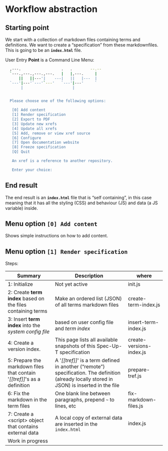 # Workflow abstraction

## Starting point

We start with a collection of markdown files containing terms and definitions. We want to create a “specification” from these markdownfiles. This is going to be an **`index.html`** file.

User Entry **Point** is a Command Line Menu:


```sh
  ,---.                  .   .        --.--
  `---.,---.,---.,---.   |   |,---.     |
      ||   ||---'|    ---|   ||   |---  |
  `---'|---'`---'`---'   `---'|---'     `
       |                      |


  Please choose one of the following options:

   [0] Add content
   [1] Render specification
   [2] Export to PDF
   [3] Update new xrefs
   [4] Update all xrefs
   [5] Add, remove or view xref source
   [6] Configure
   [7] Open documentation website
   [8] Freeze specification
   [Q] Quit

   An xref is a reference to another repository.

   Enter your choice:

```

## End result

The end result is an **`index.html`** file that is “self containing”, in this case meaning that it has all the styling (CSS) and behaviour (JS) and data (a JS variable) inside.

## Menu option `[0] Add content`

Shows simple instructions on how to add content.

## Menu option `[1] Render specification`

Steps:

| Summary                                                                  | Description                                                                                                                                   | where                       |
| ------------------------------------------------------------------------ | --------------------------------------------------------------------------------------------------------------------------------------------- | --------------------------- |
| 1: Initialize                                                            | Not yet active                                                                                                                                | init.js                  |
| 2: Create **term index** based on the files containing terms             | Make an ordered list (JSON) of all terms markdown files                                                                                       | create-term-index.js     |
| 3: Insert **term index** into the *system config file*                   | based on user config file and *term index*                                                                                                    | insert-term-index.js        |
| 4: Create a version index.                                               | This page lists all available snapshots of this Spec-Up-T specification                                                                       | create-versions-index.js |
| 5: Prepare the markdown files that contain '*[[tref]]*'s as a definition | A '*[[tref]]*' is a term defined in another (“remote”) specification. The definition (already locally stored in JSON) is inserted in the file | prepare-tref.js          |
| 6: Fix the markdown in the term files                                    | One blank line between paragraphs, prepend `~` to lines, etc                                                                                  | fix-markdown-files.js    |
| 7: Create a &lt;script&gt; object that contains external data            | A local copy of external data are inserted in the `index.html`                                                                                | index.js                 |
| Work in progress                                                         |                                                                                                                                               |



